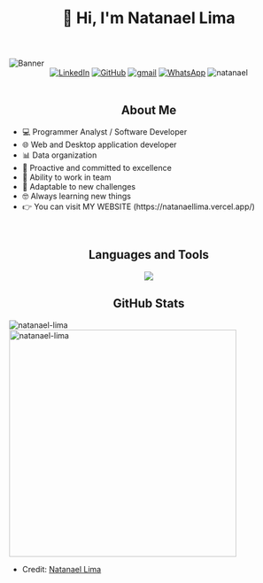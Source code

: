 
<body>
    <header>
         <div align="center"><h1 align="center">👋 Hi, I'm Natanael Lima</h1></div>
    </header>
        <img src="https://i.postimg.cc/prhgSqps/banner-github-2.png" alt="Banner" class="banner">
    <div align=center>
        <a href="https://www.linkedin.com/in/natanael-ever-lima-gutierrez-9bb695259/"><img src="https://img.shields.io/badge/Linkedin-0077b5?style=flat&logo=linkedin" alt="LinkedIn" /></a>
        <a href="https://github.com/natanael-lima"><img src="https://img.shields.io/badge/GitHub-214A57?style=flat&logo=github&logoColor=white" alt="GitHub" /></a>
        <a href="natanael.lima.dev@gmail.com"><img src="https://img.shields.io/badge/Gmail-C52943?style=flat&logo=gmail&logoColor=white" alt="gmail" /></a>
        <a href="https://api.whatsapp.com/send?phone=5493884670317"><img src="https://img.shields.io/badge/Contact-255525?style=flat&logo=whatsapp&logoColor=white" alt="WhatsApp" /></a>
        <a> <img src="https://komarev.com/ghpvc/?username=natanael-lima&label=Profile%20views&color=ba0bea&style=flat" alt="natanael" /> </a>
    </div>
    <div align=left>
        <br>
   <h2 align="center">About Me</h2>
               <ul>
                   <li>💻 Programmer Analyst / Software Developer</li>
                   <li>🌐 Web and Desktop application developer</li>
                   <li>📊 Data organization</li>
                   <li>🚀 Proactive and committed to excellence</li>
                   <li>🤝 Ability to work in team</li>
                   <li>🔧 Adaptable to new challenges</li>
                   <li>🤓 Always learning new things</li>
                   <li>👉 You can visit MY WEBSITE (https://natanaellima.vercel.app/)  </li>
               </ul>
            <br>
<h2 align="center">Languages and Tools</h2>
<p align="center">
  <a href="https://skillicons.dev">
    <img src="https://skillicons.dev/icons?i=java,cs,ts,js,html,css,spring,dotnet,angular,bootstrap,nodejs,maven,hibernate,mysql,mongodb,github,gitlab,git,docker,postman,visualstudio,vscode,linux,windows&theme=dark&perline=6" />
  </a>
</p>
<h2 align="center">GitHub Stats</h2>
  <p>
    <img align="left" src="https://github-readme-stats.vercel.app/api/top-langs?username=natanael-lima&show_icons=true&locale=en&layout=compact" alt="natanael-lima" />
  </p>
  <p>&nbsp;
    <img align="center" src="https://github-readme-stats.vercel.app/api?username=natanael-lima&show_icons=true&locale=en" alt="natanael-lima" width="410" />
  </p>
</body>
        
* Credit: [Natanael Lima](https://github.com/natanael-lima)
